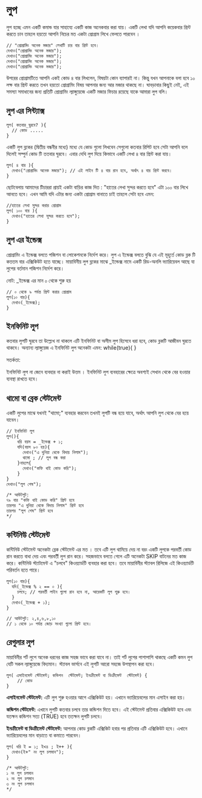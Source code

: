 # লুপ
লুপ হচ্ছে এমন একটি কমান্ড যার সাহায্যে একটি কাজ অনেকবার করা যায়। একটি লেখা যদি আপনি কয়েকবার প্রিন্ট করতে চান তাহলে হয়তো আপনি নিচের মত একটা প্রোগ্রাম লিখে ফেলতে পারবেন ।

```
// "প্রোগ্রামিং অনেক মজার" লেখাটি চার বার প্রিন্ট হবে।
দেখাও("প্রোগ্রামিং অনেক মজার");
দেখাও("প্রোগ্রামিং অনেক মজার");
দেখাও("প্রোগ্রামিং অনেক মজার");
দেখাও("প্রোগ্রামিং অনেক মজার");
```

উপরের প্রোগ্রামটিতে আপনি একই কোড ৪ বার লিখলেন, বিষয়টা কোন ব্যাপারই না। কিন্তু যখন আপনাকে বলা হবে ১০ লক্ষ বার প্রিন্ট করতে তখন হয়তো প্রোগ্রামিং বিষয় আপনার জন্য আর মজার থাকছে না। ঘাবড়াবার কিছুই নেই, এই সমস্যা সমাধানের জন্য প্রতিটি প্রোগ্রামিং ল্যাঙ্গুয়েজে একটি মজার ফিচার রয়েছে যাকে আমারা লুপ বলি।

## লুপ এর সিন্ট্যাক্স
```
লুপ( কতবার_ঘুরবে? ){
  // কোড .....
}
```


একটি লুপ ব্লকের (দ্বিতীয় বন্ধনীর মধ্যে) মধ্যে যে কোড গুলো লিখবেন সেগুলো কতবার রিপিট হবে সেটা আপনি বলে দিলেই সম্পুর্ন কোড টি ততবার ঘুরবে। এবার দেখি লুপ দিয়ে কিভাবে একটি লেখা ৪ বার প্রিন্ট করা যায়।

```
লুপ( ৪ বার ){
  দেখাও("প্রোগ্রামিং অনেক মজার"); // এই লাইন টি ৪ বার রান হবে, অর্থাৎ ৪ বার প্রিন্ট করবে।
}
```

ছোটবেলায় আমাদের টিচাররা প্রায়ই একটা বাড়ির কাজ দিত : "হাতের লেখা সুন্দর করতে হবে" এটা ১০০ বার লিখে আনতে হবে। এখন আমি যদি এটার জন্য একটা প্রোগ্রাম বানাতে চাই তাহলে সেটা হবে এমন:

```
//হাতের লেখা সুন্দর করার প্রোগ্রাম
লুপ( ১০০ বার ){
  দেখাও("হাতের লেখা সুন্দর করতে হবে");
}
```

## লুপ এর ইন্ডেক্স
প্রোগ্রামিং এ ইন্ডেক্স বলতে পজিশন বা লোকেশনকে নির্দেশ করে। লুপ এ ইন্ডেক্স বলতে বুঝি যে এই মূহূর্তে কোড ব্লক টি কততম বার এক্সিকিউট হতে যাচ্ছে। মায়াবিনীয় লুপ ব্লকের মাঝে _ইন্ডেক্স নামে একটি রিড-অনলি ভ্যারিয়েবল আছে যা লুপের বর্তমান পজিশন নির্দেশ করে।

নোট: _ইন্ডেক্স এর মান ০ থেকে শুরু হয়

```
// ০ থেকে ৯ পর্যন্ত প্রিন্ট করার প্রোগ্রাম
লুপ(১০ বার){
  দেখাও(_ইন্ডেক্স);
}
```

## ইনফিনিট লুপ
কতবার লুপটি ঘুরবে তা উল্ল্যেখ না থাকলে এটি ইনফিনিট বা অসীম লুপ হিসেবে ধরা হবে, কোড ব্লকটি আজীবন ঘুরতে থাকবে। অন্যান্য ল্যাঙ্গুয়েজ এ ইনফিনিট লুপ অনেকটা এমন:  while(true){ }

সতর্কতা:

ইনফিনিট লুপ না জেনে ব্যবহার না করাই উত্তম । ইনফিনিট লুপ ব্যবহারের ক্ষেত্রে অবশ্যই সেখান থেকে বের হওয়ার ব্যবস্থা রাখতে হবে।

## থামো বা ব্রেক স্টেটমেন্ট
একটি লুপের মাঝে যখনই "থামো;" ব্যবহার করবেন তখনই লুপটি বন্ধ হয়ে যাবে, অর্থাৎ আপনি লুপ থেকে বের হয়ে যাবেন।

```
// ইনফিনিট লুপ
লুপ(){
    ধরি বয়স = _ইন্ডেক্স + ১;
    যদি(বয়স ৮০ হয়){
      দেখাও("এ দুনিয়া থেকে বিদায় নিলাম");
      থামো ; // লুপ বন্ধ করা
    }নাহলে{
      দেখাও("কফি খাই কোড করি");
    }
}
দেখাও("লুপ শেষ");

/* আউটপুট:
৭৯ বার "কফি খাই কোড করি" প্রিন্ট হবে
তারপর "এ দুনিয়া থেকে বিদায় নিলাম" প্রিন্ট হবে
তারপর "লুপ শেষ" প্রিন্ট হবে
*/
```

## কন্টিনিউ স্টেটমেন্ট
কন্টিনিউ স্টেটমেন্ট  অনেকটা ব্রেক স্টেটমেন্ট এর মত । তবে এটি লুপ থামিয়ে দেয় না বরং একটি লুপকে পরবর্তী কোড রান করতে বাধা দেয় এবং পরবর্তী লুপ রান করে। সহজভাবে বলতে গেলে এটি অনেকটা SKIP বাটনের মত কাজ করে। কন্টিনিউ স্ট্যাটমেন্ট এ "চলবে" কিওয়্যার্ডটি ব্যবহার করা হবে। তবে মায়াবিনীর স্ট্যাবল রিলিজে এই কিওয়্যার্ডটি পরিবর্তন হতে পারে।   

```
লুপ(১০ বার){
  যদি(_ইন্ডেক্স % ২ == ০ ){
    চলবে; // পরবর্তী লাইন গুলো রান হবে না, আরেকটি লুপ শুরু হবে।
  }
  দেখাও(_ইন্ডেক্স + ১);
}

// আউটপুট: ২,৪,৬,৮,১০
// ১ থেকে ১০ পর্যন্ত জোড় সংখ্যা গুলো প্রিন্ট হবে।

```

## রেগুলার লুপ
মায়াবিনীর শর্ট লুপে অনেক ধরনের কাজ সহজ ভাবে করা যাবে না। তাই শর্ট লুপের পাশাপাশি থাকছে একটি কমন লুপ যেটি সকল ল্যাঙ্গুয়েজে বিদ্যমান। স্ট্যাবল ভার্সনে এই লুপটি আরো সহজে উপস্থাপন করা হবে।

```
লুপ( এসাইনমেন্ট স্টেটমেন্ট; কন্ডিশন  স্টেটমেন্ট; ইনক্রীমেন্ট বা ডিক্রীমেন্ট  স্টেটমেন্ট) {
    // কোড
}
```

<b>এসাইনমেন্ট স্টেটমেন্ট:</b> এটি লুপ শুরু হওয়ার আগে এক্সিকিউট হয়। এখানে ভ্যারিয়েবলের মান এসাইন করা হয়।

<b>কন্ডিশন   স্টেটমেন্ট:</b>  এখানে লুপটি কতবার চলবে তার কন্ডিশন দিতে হবে। এই  স্টেটমেন্ট প্রতিবার এক্সিকিউট হবে এবং যতক্ষন কন্ডিশন সত্য (TRUE) হবে ততক্ষন লুপটি চলবে।

 <b>ইনক্রীমেন্ট বা ডিক্রীমেন্ট স্টেটমেন্ট:</b>  আপনার কোড ব্লকটি এক্সিকিট হবার পর প্রতিবার এটি এক্সিকিউট হবে। এখানে ভ্যারিয়েবলের মান বাড়াতে বা কমাতে পারবেন।

```
লুপ( ধরি ই = ১; ই<৪ ; ই++ ){
  দেখাও(ই+" নং লুপ চলমান");
}

/* আউটপুট:
১ নং লুপ চলমান
২ নং লুপ চলমান
৩ নং লুপ চলমান
*/
```
